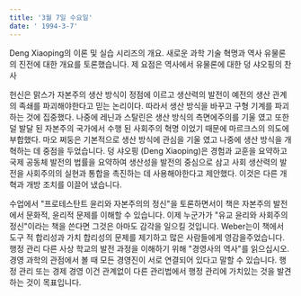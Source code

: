 ```yaml
---
title: '3월 7일 수요일'
date: ' 1994-3-7'
---
```

Deng Xiaoping의 이론 및 실습 시리즈의 개요. 새로운 과학 기술 혁명과 역사 유물론의 진전에 대한 개요를 토론했습니다. 제 요점은 역사에서 유물론에 대한 덩 샤오핑의 찬사

헌신은 맑스가 자본주의 생산 방식이 정점에 이르고 생산력의 발전이 예전의 생산 관계의 족쇄를 파괴해야한다고 믿는 논리이다. 따라서 생산 방식을 바꾸고 구형 기계를 파괴하는 것에 집중했다. 나중에 레닌과 스탈린은 생산 방식의 측면에주의를 기울 였고 또한 덜 발달 된 자본주의 국가에서 수행 된 사회주의 혁명 이었기 때문에 마르크스의 의도에 부합했다. 마오 쩌둥은 기본적으로 생산 방식에 관심을 기울 였고 나중에 생산 방식을 개혁하는 데 중점을 두었습니다. 덩 샤오핑 (Deng Xiaoping)은 경험과 교훈을 요약하고 국제 공동체 발전의 법률을 요약하여 생산성을 발전의 중심으로 삼고 사회 생산력의 발전을 사회주의의 실현과 통합을 촉진하는 데 사용해야한다고 제안했다. 이것은 다른 개혁과 개방 조치를 이끌어 냈습니다.

수업에서 "프로테스탄트 윤리와 자본주의의 정신"을 토론하면서이 책은 자본주의 발전에서 문화적, 윤리적 문제를 이해할 수 있습니다. 이제 누군가가 "유교 윤리와 사회주의 정신"이라는 책을 쓴다면 그것은 아마도 감각을 일으킬 것입니다. Weber는이 책에서 도구 적 합리성과 가치 합리성의 문제를 제기하고 많은 사람들에게 영감을주었습니다. 행정 관리 다른 사상 학교의 발전 과정을 이해하기 위해 "경영사의 역사"를 읽으십시오. 경영 과학의 관점에서 볼 때 모든 경영진이 서로 연결되어 있다고 말할 수 있습니다. 행정 관리 또는 경제 경영 이건 관계없이 다른 관리법에서 행정 관리에 가치있는 것을 발견하는 것이 목표입니다.

